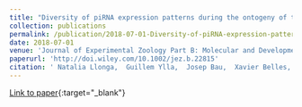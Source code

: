 ```yaml
---
title: "Diversity of piRNA expression patterns during the ontogeny of the German cockroach"
collection: publications
permalink: /publication/2018-07-01-Diversity-of-piRNA-expression-patterns-during-the-ontogeny-of-the-German-cockroach
date: 2018-07-01
venue: 'Journal of Experimental Zoology Part B: Molecular and Developmental Evolution'
paperurl: 'http://doi.wiley.com/10.1002/jez.b.22815'
citation: ' Natalia Llonga,  Guillem Ylla,  Josep Bau,  Xavier Belles,  Maria Piulachs, &quot;Diversity of piRNA expression patterns during the ontogeny of the German cockroach.&quot; Journal of Experimental Zoology Part B: Molecular and Developmental Evolution, 2018.'
---
```

[Link to paper](http://doi.wiley.com/10.1002/jez.b.22815){:target="_blank"}
